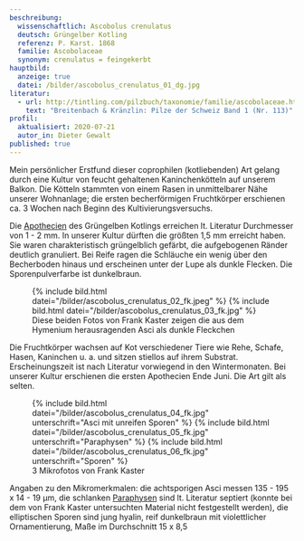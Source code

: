 ```yaml
---
beschreibung:
  wissenschaftlich: Ascobolus crenulatus
  deutsch: Grüngelber Kotling
  referenz: P. Karst. 1868
  familie: Ascobolaceae
  synonym: crenulatus = feingekerbt
hauptbild:
  anzeige: true
  datei: /bilder/ascobolus_crenulatus_01_dg.jpg
literatur:
  - url: http://tintling.com/pilzbuch/taxonomie/familie/ascobolaceae.html
    text: "Breitenbach & Kränzlin: Pilze der Schweiz Band 1 (Nr. 113)"
profil:
  aktualisiert: 2020-07-21
  autor_in: Dieter Gewalt
published: true
---
```

Mein persönlicher Erstfund dieser coprophilen (kotliebenden) Art gelang durch eine Kultur von feucht gehaltenen Kaninchenkötteln auf unserem Balkon. Die Kötteln stammten von einem Rasen in unmittelbarer Nähe unserer Wohnanlage; die ersten becherförmigen Fruchtkörper erschienen ca. 3 Wochen nach Beginn des Kultivierungsversuchs.

Die [Apothecien](Apothecien "Glossar") des Grüngelben Kotlings erreichen lt. Literatur Durchmesser von 1 - 2 mm. In unserer Kultur dürften die größten 1,5 mm erreicht haben. Sie waren charakteristisch grüngelblich gefärbt, die aufgebogenen Ränder deutlich granuliert. Bei Reife ragen die Schläuche ein wenig über den Becherboden hinaus und erscheinen unter der Lupe als dunkle Flecken. Die Sporenpulverfarbe ist dunkelbraun.

<figure class="standard">
  {% include bild.html datei="/bilder/ascobolus_crenulatus_02_fk.jpeg" %}
  {% include bild.html datei="/bilder/ascobolus_crenulatus_03_fk.jpg" %}
  <figcaption>Diese beiden Fotos von Frank Kaster zeigen die aus dem Hymenium herausragenden Asci als dunkle Fleckchen</figcaption>
</figure>

Die Fruchtkörper wachsen auf Kot verschiedener Tiere wie Rehe, Schafe, Hasen, Kaninchen u. a. und sitzen stiellos auf ihrem Substrat. Erscheinungszeit ist nach Literatur vorwiegend in den Wintermonaten. Bei unserer Kultur erschienen die ersten Apothecien Ende Juni. Die Art gilt als selten.

<figure class="klein">
  {% include bild.html datei="/bilder/ascobolus_crenulatus_04_fk.jpg" unterschrift="Asci mit unreifen Sporen" %}
  {% include bild.html datei="/bilder/ascobolus_crenulatus_05_fk.jpg" unterschrift="Paraphysen" %}
  {% include bild.html datei="/bilder/ascobolus_crenulatus_06_fk.jpg" unterschrift="Sporen" %}
  <figcaption>3 Mikrofotos von Frank Kaster</figcaption>
</figure>

Angaben zu den Mikromerkmalen: die achtsporigen Asci messen 135 - 195 x 14 - 19 µm, die schlanken [Paraphysen](Paraphyse "Glossar") sind lt. Literatur septiert (konnte bei dem von Frank Kaster untersuchten Material nicht festgestellt werden), die elliptischen Sporen sind jung hyalin, reif dunkelbraun mit violettlicher Ornamentierung, Maße im Durchschnitt 15 x 8,5